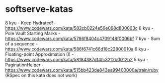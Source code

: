 # softserve-katas

8 kyu - Keep Hydrated! - https://www.codewars.com/kata/582cb0224e56e068d800003c
8 kyu - Pole Vault Starting Marks - https://www.codewars.com/kata/5786f8404c4709148f0006bf
7 kyu - Sum of a sequence - https://www.codewars.com/kata/586f6741c66d18c22800010a
6 kyu - Floating-point Approximation (I) - https://www.codewars.com/kata/58184387d14fc32f2b0012b2
5 kyu - PaginationHelper - https://www.codewars.com/kata/515bb423de843ea99400000a/train/ruby (RSpec on this kata does not work)
